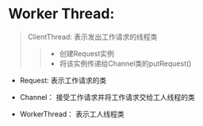 # Worker Thread:
> ClientThread: 表示发出工作请求的线程类
>> + 创建Request实例
>> + 将该实例传递给Channel类的putRequest()

+ Request: 表示工作请求的类

+ Channel： 接受工作请求并将工作请求交给工人线程的类

+ WorkerThread： 表示工人线程类

